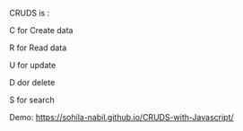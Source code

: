 CRUDS is :

C for Create data

R for Read data

U for update

D dor delete

S for search



Demo:    https://sohila-nabil.github.io/CRUDS-with-Javascript/
